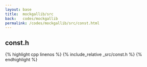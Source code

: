 ```yaml
---
layout: base
title:  mockgallib/src
back:   codes/mockgallib
permalink: /codes/mockgallib/src/const.html
---
```


## const.h
{% highlight cpp linenos %}
{% include_relative _src/const.h %}
{% endhighlight %}

